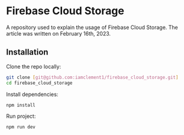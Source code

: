 # Firebase Cloud Storage

A repository used to explain the usage of Firebase Cloud Storage. The article was written on February 16th, 2023.

## Installation

Clone the repo locally:

```sh
git clone [git@github.com:iamclement1/firebase_cloud_storage.git]
cd firebase_cloud_storage

```

Install dependencies:

```sh
npm install
```

Run project:

```sh
npm run dev
```
